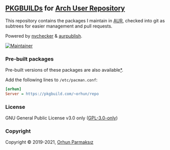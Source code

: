 ## [PKGBUILDs](https://wiki.archlinux.org/index.php/PKGBUILD) for [Arch User Repository](https://aur.archlinux.org/)

This repository contains the packages I maintain in [AUR](https://aur.archlinux.org/packages/?K=orhun&SeB=m), checked into git as subtrees for easier management and pull requests.

Powered by [nvchecker](https://github.com/lilydjwg/nvchecker/) & [aurpublish](https://github.com/eli-schwartz/aurpublish).

[![Maintainer](https://img.shields.io/static/v1?label=maintainer&message=orhun&color=333333)](https://aur.archlinux.org/account/orhun)

### Pre-built packages

Pre-built versions of these packages are also available[*](https://wiki.archlinux.org/index.php/Unofficial_user_repositories#orhun).

Add the following lines to `/etc/pacman.conf`:

```ini
[orhun]
Server = https://pkgbuild.com/~orhun/repo
```

### License

GNU General Public License v3.0 only ([GPL-3.0-only](https://www.gnu.org/licenses/gpl.txt))

### Copyright

Copyright © 2019-2021, [Orhun Parmaksız](mailto:orhunparmaksiz@gmail.com)
